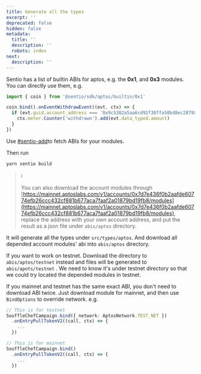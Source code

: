 ```yaml
---
title: Generate all the types
excerpt: ''
deprecated: false
hidden: false
metadata:
  title: ''
  description: ''
  robots: index
next:
  description: ''
---
```

Sentio has a list of builtin ABIs for aptos, e.g. the **0x1**, and **0x3** modules. You can directly use them, e.g.

```typescript
import { coin } from '@sentio/sdk/aptos/builtin/0x1'

coin.bind().onEventWithdrawEvent((evt, ctx) => {
  if (evt.guid.account_address === '0x9c5382a5aa6cd92f38ffa50bd8ec2879833997116499cc5bcd6d4688a962e330') {
    ctx.meter.Counter('withdrawn').add(evt.data_typed.amount)
  }
})
```

Use [#sentio-add](cli-reference#sentio-add "mention")to fetch ABIs for your modules.

Then run

```bash
yarn sentio build
```

> ℹ️
>
> You can also download the account modules through [https://mainnet.aptoslabs.com/v1/accounts/0x7d7e436f0b2aafde60774efb26ccc432cf881b677aca7faaf2a01879bd19fb8/modules](https://mainnet.aptoslabs.com/v1/accounts/0x7d7e436f0b2aafde60774efb26ccc432cf881b677aca7faaf2a01879bd19fb8/modules), replace the address with your own account address, and put the result as a json file under `abis/aptos` directory.  

It will generate all the types under `src/types/aptos`. And download all depended account modules' abi into `abis/aptos` directory.

If you want to work on testnet. Download the directory to `abis/aptos/testnet` instead and files will be generated to `abis/apots/testnet` . We need to know it's under testnet directory so that we could try located the depended modules in testnet.

If you mainnet and testnet has the same exact ABI, you don't need to download ABI twice. Just download module for mainnet, and then use `BindOptions` to override network. e.g.

```typescript
// This is for testnet
SouffleChefCampaign.bind({ network: AptosNetwork.TEST_NET })
  .onEntryPullTokenV2((call, ctx) => {
    ...
  })

// This is for mainnet
SouffleChefCampaign.bind()
  .onEntryPullTokenV2((call, ctx) => {
    ...
  })
```
